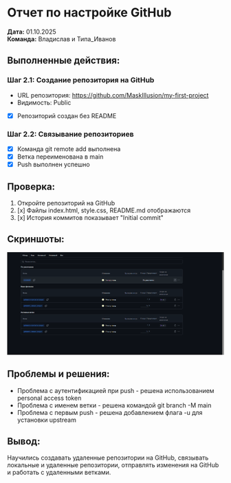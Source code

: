 # Отчет по настройке GitHub

**Дата:** 01.10.2025  
**Команда:** Владислав и Типа_Иванов

## Выполненные действия:

### Шаг 2.1: Создание репозитория на GitHub
- URL репозитория: https://github.com/MaskIllusion/my-first-project
- Видимость: Public
- [x] Репозиторий создан без README

### Шаг 2.2: Связывание репозиториев
- [x] Команда git remote add выполнена
- [x] Ветка переименована в main
- [x] Push выполнен успешно

## Проверка:
1. Откройте репозиторий на GitHub
2. [x] Файлы index.html, style.css, README.md отображаются
3. [x] История коммитов показывает "Initial commit"

## Скриншоты:
 ![alt text](<Снимок экрана 2025-10-01 104424.png>)

## Проблемы и решения:
- Проблема с аутентификацией при push - решена использованием personal access token
- Проблема с именем ветки - решена командой git branch -M main
- Проблема с первым push - решена добавлением флага -u для установки upstream

## Вывод:
Научились создавать удаленные репозитории на GitHub, связывать локальные и удаленные репозитории, отправлять изменения на GitHub и работать с удаленными ветками.